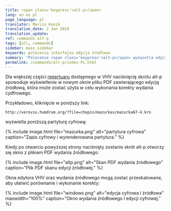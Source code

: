 ```yaml
---
title: <span class='keypress'>alt-p</span>
lang: en es pl
page_language: pl
translator: Marcin Konik 
translation_date: 2 Jan 2019
translation_update:
ref: commands-alt-p
tags: [all, commands]
sidebar: main_sidebar
keywords: polecenia interfejsu edycja źródłowa
summary: "Polecenie <span class='keypress'>alt-p</span> wyświetla edycję źródłową w edytorze VHV."
permalink: /commands/alt-p/index-PL.html
---
```


Dla większej części [repertuaru](/repertory) dostępnego w VHV
naciśnięcię skrótu <span class="keypress">alt-p</span> spowoduje
wyświetlenie w nowym oknie pliku PDF zawierającego edycję źródłową,
która może zostać użyta w celu wykonania korekty wydania cydfrowego.

Przykładowo, kliknięcie w poniższy link:

```
http://verovio.humdrum.org/?file=chopin/mazurkas/mazurka67-4.krn
```

wyświetla poniższą partyturę cyfrową:

{% include image.html
	file="mazurka.png"
	alt="partytura cyfrowa"
	caption="Zapis cyfrowy i wyrenderowana partytura."
%}

Kiedy po otwarciu powyższej strony naciśnięty zostanie skrót
<span class="keypress">alt-p</span> otworzy się okno z plikiem
PDF wydania źródłowego: 

{% include image.html
	file="altp.png"
	alt="Skan PDF wydania źródłowego"
	caption="Plik PDF skanu edycji źródłowej."
%}

Okna edytora VHV oraz wydania źródłowego mogą zostać przeskalowane,
aby ułatwić porównanie i wykonanie korekty:

{% include image.html
	file="windows.png"
	alt="edycja cyfrowa i źródłowa"
	maxwidth="100%"
	caption="Okno wydania źródłowego i edycji cyfrowej."
%}



